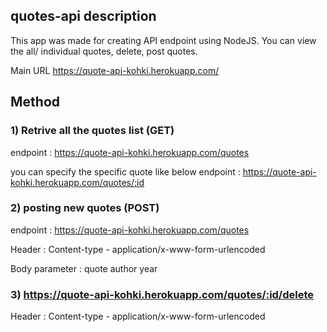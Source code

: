 

## quotes-api description
This app was made for creating API endpoint using NodeJS.
You can view the all/ individual quotes, delete, post quotes.


Main URL
https://quote-api-kohki.herokuapp.com/


## Method
### 1) Retrive all the quotes list (GET)
endpoint : https://quote-api-kohki.herokuapp.com/quotes


you can specify the specific quote like below
endpoint : https://quote-api-kohki.herokuapp.com/quotes/:id

### 2) posting new quotes (POST)
endpoint : https://quote-api-kohki.herokuapp.com/quotes

Header : 
Content-type - application/x-www-form-urlencoded

Body parameter : 
quote
author 
year


### 3) https://quote-api-kohki.herokuapp.com/quotes/:id/delete

Header : 
Content-type - application/x-www-form-urlencoded